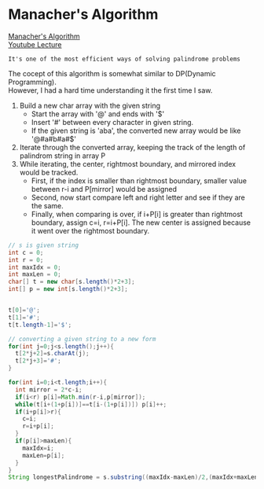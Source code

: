 # Manacher's Algorithm
<a href="https://www.hackerrank.com/topics/manachers-algorithm">Manacher's Algorithm</a> <br>
<a href="https://www.youtube.com/watch?v=nbTSfrEfo6M&t=120s">Youtube Lecture</a>
```
It's one of the most efficient ways of solving palindrome problems
```
The cocept of this algorithm is somewhat similar to DP(Dynamic Programming). <br>
However, I had a hard time understanding it the first time I saw. <br>
<ol>
  <li>Build a new char array with the given string
    <ul>
      <li>Start the array with '@' and ends with '$'
      <li>Insert '#' between every character in given string.
      <li>If the given string is 'aba', the converted new array would be like '@#a#b#a#$'
    </ul>
  <li>Iterate through the converted array, keeping the track of the length of palindrom string in array P
  <li>While iterating, the center, rightmost boundary, and mirrored index would be tracked.
    <ul>
      <li>First, if the index is smaller than rightmost boundary, smaller value between r-i and P[mirror] would be assigned
      <li>Second, now start compare left and right letter and see if they are the same.
      <li>Finally, when comparing is over, if i+P[i] is greater than rightmost boundary, assign c=i, r=i+P[i]. The new center is assigned because it went over the rightmost boundary.
    </ul>
</ol>

```JAVA
// s is given string
int c = 0;
int r = 0;
int maxIdx = 0;
int maxLen = 0;
char[] t = new char[s.length()*2+3];
int[] p = new int[s.length()*2+3];


t[0]='@';
t[1]='#';
t[t.length-1]='$';

// converting a given string to a new form
for(int j=0;j<s.length();j++){
  t[2*j+2]=s.charAt(j);
  t[2*j+3]='#';
}

for(int i=0;i<t.length;i++){
  int mirror = 2*c-i;
  if(i<r) p[i]=Math.min(r-i,p[mirror]);
  while(t[i+(1+p[i])]==t[i-(1+p[i])]) p[i]++;
  if(i+p[i]>r){
    c=i;
    r=i+p[i];
  }
  if(p[i]>maxLen){
    maxIdx=i;
    maxLen=p[i];
  }
}
String longestPalindrome = s.substring((maxIdx-maxLen)/2,(maxIdx+maxLen-1)/2);
```
